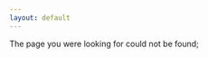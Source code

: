 ```yaml
---
layout: default
---
```

<div class="well">
    The page you were looking for could not be found;
</div>